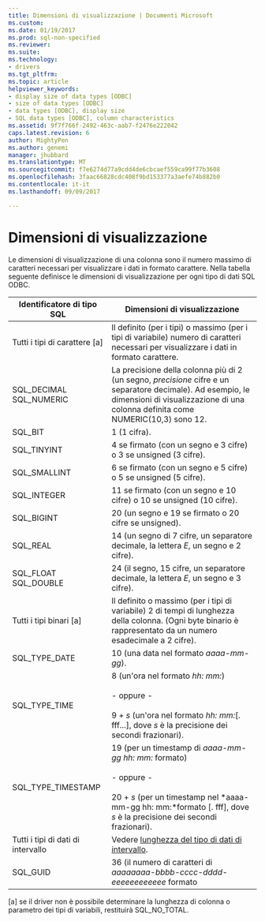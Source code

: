 ```yaml
---
title: Dimensioni di visualizzazione | Documenti Microsoft
ms.custom: 
ms.date: 01/19/2017
ms.prod: sql-non-specified
ms.reviewer: 
ms.suite: 
ms.technology:
- drivers
ms.tgt_pltfrm: 
ms.topic: article
helpviewer_keywords:
- display size of data types [ODBC]
- size of data types [ODBC]
- data types [ODBC], display size
- SQL data types [ODBC], column characteristics
ms.assetid: 9f7f766f-2492-463c-aab7-f2476e222042
caps.latest.revision: 6
author: MightyPen
ms.author: genemi
manager: jhubbard
ms.translationtype: MT
ms.sourcegitcommit: f7e6274d77a9cdd4de6cbcaef559ca99f77b3608
ms.openlocfilehash: 3faac66828cdc408f9bd153377a3aefe74b882b0
ms.contentlocale: it-it
ms.lasthandoff: 09/09/2017

---
```

# <a name="display-size"></a>Dimensioni di visualizzazione
Le dimensioni di visualizzazione di una colonna sono il numero massimo di caratteri necessari per visualizzare i dati in formato carattere. Nella tabella seguente definisce le dimensioni di visualizzazione per ogni tipo di dati SQL ODBC.  
  
|Identificatore di tipo SQL|Dimensioni di visualizzazione|  
|-------------------------|------------------|  
|Tutti i tipi di carattere [a]|Il definito (per i tipi) o massimo (per i tipi di variabile) numero di caratteri necessari per visualizzare i dati in formato carattere.|  
|SQL_DECIMAL SQL_NUMERIC|La precisione della colonna più di 2 (un segno, *precisione* cifre e un separatore decimale). Ad esempio, le dimensioni di visualizzazione di una colonna definita come NUMERIC(10,3) sono 12.|  
|SQL_BIT|1 (1 cifra).|  
|SQL_TINYINT|4 se firmato (con un segno e 3 cifre) o 3 se unsigned (3 cifre).|  
|SQL_SMALLINT|6 se firmato (con un segno e 5 cifre) o 5 se unsigned (5 cifre).|  
|SQL_INTEGER|11 se firmato (con un segno e 10 cifre) o 10 se unsigned (10 cifre).|  
|SQL_BIGINT|20 (un segno e 19 se firmato o 20 cifre se unsigned).|  
|SQL_REAL|14 (un segno di 7 cifre, un separatore decimale, la lettera *E*, un segno e 2 cifre).|  
|SQL_FLOAT SQL_DOUBLE|24 (il segno, 15 cifre, un separatore decimale, la lettera *E*, un segno e 3 cifre).|  
|Tutti i tipi binari [a]|Il definito o massimo (per i tipi di variabile) 2 di tempi di lunghezza della colonna. (Ogni byte binario è rappresentato da un numero esadecimale a 2 cifre).|  
|SQL_TYPE_DATE|10 (una data nel formato *aaaa-mm-gg*).|  
|SQL_TYPE_TIME|8 (un'ora nel formato *hh: mm:*)<br /><br /> - oppure -<br /><br /> 9 + *s* (un'ora nel formato *hh: mm:*[. fff...], dove *s* è la precisione dei secondi frazionari).|  
|SQL_TYPE_TIMESTAMP|19 (per un timestamp di *aaaa-mm-gg hh: mm:* formato)<br /><br /> - oppure -<br /><br /> 20 + *s* (per un timestamp nel *aaaa-mm-gg hh: mm:*formato [. fff], dove *s* è la precisione dei secondi frazionari).|  
|Tutti i tipi di dati di intervallo|Vedere [lunghezza del tipo di dati di intervallo](../../../odbc/reference/appendixes/interval-data-type-length.md).|  
|SQL_GUID|36 (il numero di caratteri di *aaaaaaaa-bbbb-cccc-dddd-eeeeeeeeeeee* formato|  
  
 [a] se il driver non è possibile determinare la lunghezza di colonna o parametro dei tipi di variabili, restituirà SQL_NO_TOTAL.
